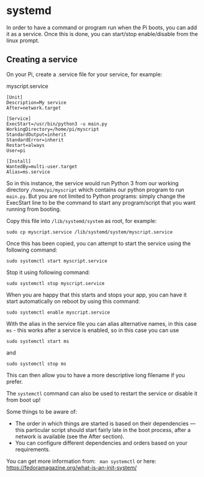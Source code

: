 # systemd

In order to have a command or program run when the Pi boots, you can add it as a service. Once this is done, you can start/stop enable/disable from the linux prompt.

## Creating a service

On your Pi, create a .service file for your service, for example:

myscript.service

```
[Unit]
Description=My service
After=network.target

[Service]
ExecStart=/usr/bin/python3 -u main.py
WorkingDirectory=/home/pi/myscript
StandardOutput=inherit
StandardError=inherit
Restart=always
User=pi

[Install]
WantedBy=multi-user.target
Alias=ms.service
```
So in this instance, the service would run Python 3 from our working directory `/home/pi/myscript` which contains our python program to run `main.py`. But you are not limited to Python programs: simply change the ExecStart line to be the command to start any program/script that you want running from booting.

Copy this file into `/lib/systemd/system` as root, for example:
```
sudo cp myscript.service /lib/systemd/system/myscript.service
```

Once this has been copied, you can attempt to start the service using the following command:
```
sudo systemctl start myscript.service
```

Stop it using following command:
```
sudo systemctl stop myscript.service
```
When you are happy that this starts and stops your app, you can have it start automatically on reboot by using this command:
```
sudo systemctl enable myscript.service
```

With the alias in the service file you can alias alternative names, in this case `ms` - this works after a service is enabled, so in this case you can use
```
sudo systemctl start ms
```
and
```
sudo systemctl stop ms
```
This can then allow you to have a more descriptive long filename if you prefer.


The `systemctl` command can also be used to restart the service or disable it from boot up!

Some things to be aware of:
+ The order in which things are started is based on their dependencies — this particular script should start fairly late in the boot process, after a network is available (see the After section).
+ You can configure different dependencies and orders based on your requirements.


You can get more information from:
``` man systemctl```
or here: https://fedoramagazine.org/what-is-an-init-system/
